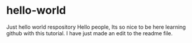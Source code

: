 # hello-world
Just hello world respository
Hello people, Its so nice to be here learning github with this tutorial.
I have just made an edit to the readme file.
